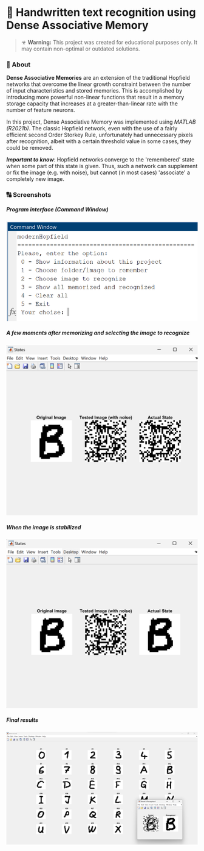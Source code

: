 # 🧠 Handwritten text recognition using Dense Associative Memory

> ☣ **Warning:** This project was created for educational purposes only. It may contain non-optimal or outdated solutions.

### 📝 About
**Dense Associative Memories** are an extension of the traditional Hopfield networks that overcome the linear growth constraint between the number of input characteristics and stored memories. This is accomplished by introducing more powerful non-linear functions that result in a memory storage capacity that increases at a greater-than-linear rate with the number of feature neurons. 

In this project, Dense Associative Memory was implemented using *MATLAB (R2021b)*. The classic Hopfield network, even with the use of a fairly efficient second Order Storkey Rule, unfortunately had unnecessary pixels after recognition, albeit with a certain threshold value in some cases, they could be removed.

**_Important to know_**: Hopfield networks converge to the 'remembered' state when some part of this state is given. Thus, such a network can supplement or fix the image (e.g. with noise), but cannot (in most cases) 'associate' a completely new image.

### 🔠 Screenshots
##### Program interface (Command Window)
![Alt text](/_readmeImg/menu.png?raw=true "Menu")
##### A few moments after memorizing and selecting the image to recognize
![Alt text](/_readmeImg/part1.png?raw=true "Part I")
##### When the image is stabilized
![Alt text](/_readmeImg/part2.png?raw=true "Part II")
##### Final results
![Alt text](/_readmeImg/part3.png?raw=true "Part III")
